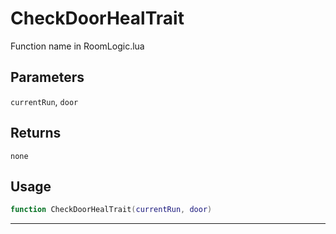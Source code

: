 # CheckDoorHealTrait
Function name in RoomLogic.lua
## Parameters
`currentRun`, `door`
## Returns
`none`
## Usage
```lua
function CheckDoorHealTrait(currentRun, door)
```
---
